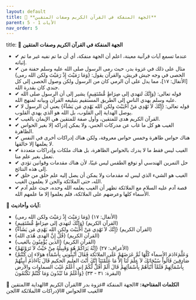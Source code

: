 ```yaml
---
layout: default
title: 📌 **الجهة المنفكة في القرآن الكريم وصفات المتقين**
parent: الأيات 1 - 5
nav_order: 5
---
```

title: 📌 **الجهة المنفكة في القرآن الكريم وصفات المتقين**

- ✔ عندما تسمع آيات قرآنية معينة، اعلم أن الجهة منفكة، أي أن ما تم نفيه غير ما تم إثباته.
- ✔ مثال على ذلك في غزوة بدر، حيث رمى الرسول صلى الله عليه وسلم حفنة من الحصى في وجه جيش قريش، والقرآن يقول: {وَمَا رَمَيْتَ إِذْ رَمَيْتَ ولكن الله رمى} [الأنفال: ١٧]، مما يدل على أن الرمي كان من الرسول ولكن وصول الحصى إلى كل جندي كان بقدرة الله.
- ✔ قوله تعالى: {وَإِنَّكَ لتهدي إلى صِرَاطٍ مُّسْتَقِيمٍ} يشير إلى أن الرسول صلى الله عليه وسلم يهدي الناس إلى الطريق المستقيم بتبليغه القرآن وبيانه لمنهج الله.
- ✔ قوله تعالى: {إِنَّكَ لاَ تَهْدِي مَنْ أَحْبَبْتَ ولكن الله يَهْدِي مَن يَشَآءُ} يعني أن الرسول لا يوصل الهداية إلى القلوب، بل الله هو الذي يهدي القلوب.
- ✔ القرآن الكريم هدى للمتقين، وأول صفة للمتقين هي الإيمان بالغيب.
- ✔ الغيب هو كل ما غاب عن مدركات الحس، ولا يمكن إدراكه إلا بغير الحواس الظاهرة.
- ✔ هناك حواس ظاهرة وخمس حواس معروفة، ولكن هناك إدراكات أخرى في النفس لا يعلمها إلا خالقها.
- ✔ الغيب ليس فقط ما لا يدرك بالحواس الظاهرة، بل هناك ملكات وإدراكات متعددة تعمل بغير علم منا.
- ✔ حل التمرين الهندسي أو توقع الطقس ليس غيبًا، لأن هناك مقدمات وقوانين تؤدي إلى هذه النتائج.
- ✔ الغيب هو الشيء الذي ليس له مقدمات ولا يمكن أن يصل إليه علم خلق من خلق الله، حتى الملائكة والجن لا يعلمون الغيب.
- ✔ قصة آدم عليه السلام مع الملائكة تظهر أن الغيب يعلمه الله وحده، حيث علم آدم الأسماء كلها وعرضهم على الملائكة، فلم يعلموا إلا ما علمهم الله.

📜 **آيات وأحاديث:**
- {وَمَا رَمَيْتَ إِذْ رَمَيْتَ ولكن الله رمى} (الأنفال: ١٧)
- {وَإِنَّكَ لتهدي إلى صِرَاطٍ مُّسْتَقِيمٍ} (القرآن الكريم)
- {إِنَّكَ لاَ تَهْدِي مَنْ أَحْبَبْتَ ولكن الله يَهْدِي مَن يَشَآءُ} (القرآن الكريم)
- {قُلْ إِنَّ الهدى هُدَى الله} (القرآن الكريم)
- {الذين يُؤْمِنُونَ بالغيب} (القرآن الكريم)
- {إِنَّهُ يَرَاكُمْ هُوَ وَقَبِيلُهُ مِنْ حَيْثُ لاَ تَرَوْنَهُمْ} (الأعراف: ٢٧)
- {وَعَلَّمَءَادَمَ الأسمآء كُلَّهَا ثُمَّ عَرَضَهُمْ عَلَى الملائكة فَقَالَ أَنْبِئُونِي بِأَسْمَآءِ هؤلاء إِن كُنْتُمْ صَادِقِينَ قَالُواْ سُبْحَانَكَ لاَ عِلْمَ لَنَآ إِلاَّ مَا عَلَّمْتَنَآ إِنَّكَ أَنْتَ العليم الحكيم قَالَ يَآءَادَمُ أَنبِئْهُمْ بِأَسْمَآئِهِمْ فَلَمَّآ أَنْبَأَهُمْ بِأَسْمَآئِهِمْ قَالَ أَلَمْ أَقُلْ لَّكُمْ إني أَعْلَمُ غَيْبَ السماوات والأرض وَأَعْلَمُ مَا تُبْدُونَ وَمَا كُنْتُمْ تَكْتُمُونَ} (البقرة: ٣١ - ٣٣)

🔑 **الكلمات المفتاحية:**
#الجهة المنفكة #غزوة بدر #القرآن الكريم #الهداية #المتقين #الغيب #الحواس #الإدراكات #الملائكة #الجن
